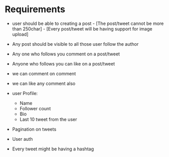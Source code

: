 # Requirements

- user should be able to creating a post
        - [The post/tweet cannot be more than 250char]
        - [Every post/tweet will be having support for image upload]

- Any post should be visible to all those user follow the author
- Any one who follows you comment on a post/tweet
- Anyone who follows you can like on a post/tweet
- we can comment on comment
- we can like any comment also



- user Profile:
   - Name
   - Follower count
   - Bio
   - Last 10 tweet from the user

- Pagination on tweets
- User auth


- Every tweet might be having a hashtag


